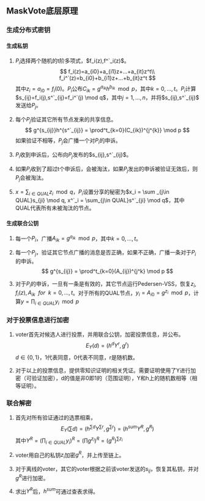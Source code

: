 ## MaskVote底层原理

### 生成分布式密钥

#### 生成私钥

1. $P_i$选择两个随机的t阶多项式，$f_i(z),f^`_i(z)$​​。
   $$
   f_i(z)=a_{i0}+a_{i1}z+...+a_{it}z^t\\
   f_i^`(z)=b_{i0}+b_{i1}z+...+b_{it}z^t
   $$
   其中$z_i=a_{i0}=f_i(0)$​。$P_i$公布$C_{ik}=g^{a_{ik}}h^{b_{ik}} \mod p$，其中$k=0,...,t$​。$P_i$​计算$s_{ij}=f_i(j),s^`_{ij}=f_i^`(j) \mod q$，其中$j=1,...,n$，并将$s_{ij},s^`_{ij}$​发送给$P_j$。

2. 每个$P_j$验证其它所有节点发来的共享信息。
   $$
   g^{s_{ij}}h^{s^`_{ij}} = \prod^t_{k=0}(C_{ik})^{j^{k}} \mod p
   $$
   如果验证不相等，$P_j$​会广播一个对$P_i$的申诉。

3. $P_i$​收到申诉后，公布向$P_j$发布的$s_{ij},s^`_{ij}$。

4. 如果$P_i$​收到了超过t个申诉后，会被淘汰，如果$P_j$发出的申诉被验证无效后，则$P_j$​会被淘汰。

5. $x = \sum_{i \in QUAL}z_i \mod q$，$P_i$设置分享的秘密为$x_i = \sum _{j\in QUAL}s_{ji} \mod q, x^`_i = \sum_{j\in QUAL}s^`_{ji} \mod q$​​，其中QUAL代表所有未被淘汰的节点。

#### 生成联合公钥

1. 每一个$P_i$，广播$A_{ik}=g^{a_{ik}} \mod p$，其中$k = 0,...,t$​。

2. 每一个$P_j$，验证其它节点广播的消息是否正确，如果不正确，广播一条对于$P_i$的申诉。
   $$
   g^{s_{ij}} = \prod^t_{k=0}(A_{ij})^{j^k} \mod p
   $$

3. 对于$P_i$​的申诉，一旦有一条是有效的，其它节点运行Pedersen-VSS，恢复$z_i, f_i(z), A_{ik} \ \ for \ \ k=0,...,t$。对于所有的QUAL节点，$y_i = A_{i0}=g^{z_i}\mod p$，计算$y=\prod_{i\in QUAL}y_i \mod p$

### 对于投票信息进行加密

1. voter首先对候选人进行投票，并用联合公钥，加密投票信息，并公布。
   $$
   E_Y(d) = (h^dY^r,g^r)
   $$
   $d\in\{0,1 \}$​，1代表同意，0代表不同意，r是随机数。

2. 对于以上的投票信息，提供零知识证明的相关凭证。需要证明使用了Y进行加密（可验证加密），d的值是非0即1的（范围证明），Y和h上的随机数相等（相等证明）。

### 联合解密

1. 首先对所有验证通过的选票相乘，
   $$
   E_Y(\sum d) = (h^{\sum d}Y^{\sum r},g^{\sum r}) = (h^{sum}Y^{R},g^R)
   $$
   其中$Y^R = (\prod_{i\in QUAL}y_i)^R=(\prod g^{z_i})^R=(g^R)^{\sum z_i}$​

2. voter用自己的私钥$z_i$​​加密$g^R$​​，并上传至链上。
3. 对于离线的voter，其它的voter根据之前该voter发送的$s_{ij}$​，恢复其私钥，并对$g^R$​​进行加密。
4. 求出$Y^R$​后，$h^{sum}$​可通过查表求得。

